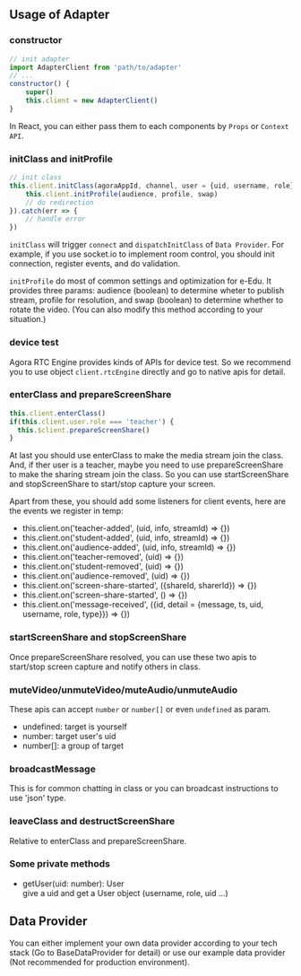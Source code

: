 ## Usage of Adapter

### constructor

``` javascript
// init adapter
import AdapterClient from 'path/to/adapter'
// ...
constructor() {
	super()
	this.client = new AdapterClient()
}

```

In React, you can either pass them to each components by `Props` or `Context API`.


### initClass and initProfile

``` javascript
// init class
this.client.initClass(agoraAppId, channel, user = {uid, username, role}).then(() => {
	this.client.initProfile(audience, profile, swap)
	// do redirection
}).catch(err => {
	// handle error
})

```

`initClass` will trigger `connect` and `dispatchInitClass` of `Data Provider`. For example, if you use socket.io to implement room control, you should init connection, register events, and do validation.

`initProfile` do most of common settings and optimization for e-Edu. It provides three params: audience (boolean) to determine wheter to publish stream, profile for resolution, and swap (boolean) to determine whether to rotate the video. (You can also modify this method according to your situation.)

### device test

Agora RTC Engine provides kinds of APIs for device test. So we recommend you to use object `client.rtcEngine` directly and go to native apis for detail.

### enterClass and prepareScreenShare

``` javascript
this.client.enterClass()
if(this.client.user.role === 'teacher') {
  this.$client.prepareScreenShare()
}
```

At last you should use enterClass to make the media stream join the class. And, if ther user is a teacher, maybe you need to use prepareScreenShare to make the sharing stream join the class. So you can use startScreenShare and stopScreenShare to start/stop capture your screen.

Apart from these, you should add some listeners for client events, here are the events we register in temp:

- this.client.on('teacher-added', (uid, info, streamId) => {})
- this.client.on('student-added', (uid, info, streamId) => {})
- this.client.on('audience-added', (uid, info, streamId) => {})
- this.client.on('teacher-removed', (uid) => {})
- this.client.on('student-removed', (uid) => {})
- this.client.on('audience-removed', (uid) => {})
- this.client.on('screen-share-started', ({shareId, sharerId}) => {})
- this.client.on('screen-share-started', () => {})
- this.client.on('message-received', ({id, detail = {message, ts, uid, username, role, type}}) => {})
	
### startScreenShare and stopScreenShare
Once prepareScreenShare resolved, you can use these two apis to start/stop screen capture and notify others in class.

### muteVideo/unmuteVideo/muteAudio/unmuteAudio
These apis can accept `number` or `number[]` or even `undefined` as param.

- undefined: target is yourself
- number: target user's uid
- number[]: a group of target

### broadcastMessage

This is for common chatting in class or you can broadcast instructions to use 'json' type.

### leaveClass and destructScreenShare

Relative to enterClass and prepareScreenShare.

### Some private methods

- getUser(uid: number): User    
give a uid and get a User object (username, role, uid ...)


## Data Provider
You can either implement your own data provider according to your tech stack (Go to BaseDataProvider for detail) or use our example data provider (Not recommended for production environment).
